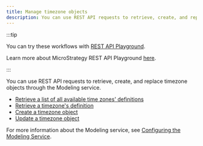```yaml
---
title: Manage timezone objects
description: You can use REST API requests to retrieve, create, and replace timezone objects through the Modeling service.
---
```


:::tip

You can try these workflows with [REST API Playground](https://www.postman.com/microstrategysdk/workspace/microstrategy-rest-api/folder/16131298-dcd45e43-c8f8-4198-9fa6-c0e3a22c0aaf?ctx=documentation).

Learn more about MicroStrategy REST API Playground [here](/docs/getting-started/playground.md).

:::

You can use REST API requests to retrieve, create, and replace timezone objects through the Modeling service.

- [Retrieve a list of all available time zones' definitions](retrieve-a-list-of-time-zones-definitions.md)
- [Retrieve a timezone's definition](retrieve-a-time-zones-definition.md)
- [Create a timezone object](create-a-time-zone-object.md)
- [Update a timezone object](update-a-time-zone-object.md)

For more information about the Modeling service, see [Configuring the Modeling Service](https://www2.microstrategy.com/producthelp/2021/InstallConfig/en-us/Content/modeling_service.htm).
